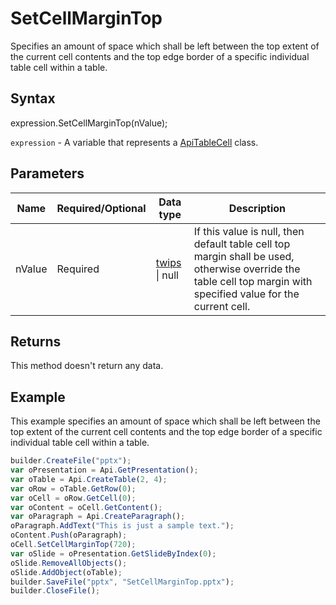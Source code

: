 # SetCellMarginTop

Specifies an amount of space which shall be left between the top extent of the current cell contents and the top edge border of a specific individual table cell within a table.

## Syntax

expression.SetCellMarginTop(nValue);

`expression` - A variable that represents a [ApiTableCell](../ApiTableCell.md) class.

## Parameters

| **Name** | **Required/Optional** | **Data type** | **Description** |
| ------------- | ------------- | ------------- | ------------- |
| nValue | Required | [twips](../../../Enumerations/twips.md) &#124; null | If this value is null, then default table cell top margin shall be used, otherwise override the table cell top margin with specified value for the current cell. |

## Returns

This method doesn't return any data.

## Example

This example specifies an amount of space which shall be left between the top extent of the current cell contents and the top edge border of a specific individual table cell within a table.

```javascript
builder.CreateFile("pptx");
var oPresentation = Api.GetPresentation();
var oTable = Api.CreateTable(2, 4);
var oRow = oTable.GetRow(0);
var oCell = oRow.GetCell(0);
var oContent = oCell.GetContent();
var oParagraph = Api.CreateParagraph();
oParagraph.AddText("This is just a sample text.");
oContent.Push(oParagraph);
oCell.SetCellMarginTop(720);
var oSlide = oPresentation.GetSlideByIndex(0);
oSlide.RemoveAllObjects();
oSlide.AddObject(oTable);
builder.SaveFile("pptx", "SetCellMarginTop.pptx");
builder.CloseFile();
```